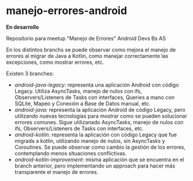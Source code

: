 # manejo-errores-android

**En desarrollo**

Repositorio para meetup "Manejo de Errores" Android Devs Bs AS

En los distintos branchs se puede observar como mejora el manejo de errores al migrar de Java a Kotlin, como manejar correctamente las excepciones, como mostrar errores, etc.

Existen 3 branches:
- _android-java-legacy:_ representa una aplicación Android con código Legacy. Utiliza AsyncTasks, manejo de nulos con ifs, Observers/Listeners de Tasks con interfaces, Queries a mano con SQLite, Mapeo y Conexión a Base de Datos manual, etc.
- _android-java:_ representa la aplicación Android de código Legacy, pero utilizando nuevas tecnologías para mostrar como se pueden solucionar errores comunes. Sigue utilizanado AsyncTasks, manejo de nulos con ifs, Observers/Listeners de Tasks con interfaces, etc.
- _android-kotlin:_ representa la aplicación con código Legacy que fue migrada a kotlin, utilizando manejo de nulos, sin AsyncTasks y Coroutines. Se puede observar como cambio la gestión de los errores, contemplando menos situaciones conflictivas.
- _android-kotlin-improvement:_ misma aplicación que se encuentra en el branch anterior, pero implementando un approach para hacer más transparente el manejo de errores.
